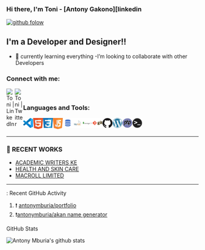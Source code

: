 ### Hi there, I'm Toni -  [Antony Gakono][linkedin 
[![github folow](https://img.shields.io/github/followers/antonymburia?style=social)](https://github.com/antonymburia) 

## I'm a Developer and Designer!!



- 🌱 currently learning everything
-I’m looking to collaborate with other Developers



### Connect with me:
[<img align="left" alt="Toni | LinkedIn" width="22px" src="https://cdn.jsdelivr.net/npm/simple-icons@v3/icons/linkedin.svg" />][linkedin]
[<img align="left" alt="Toni | Twitter" width="22px" src="https://cdn.jsdelivr.net/npm/simple-icons@v3/icons/twitter.svg" />][twitter]

<br />

### Languages and Tools:

<img align="left" alt="Visual Studio Code" width="26px" src="https://raw.githubusercontent.com/github/explore/80688e429a7d4ef2fca1e82350fe8e3517d3494d/topics/visual-studio-code/visual-studio-code.png" />
<img align="left" alt="HTML5" width="26px" src="html5 (1).png"/>
<img align="left" alt="CSS3" width="26px" src="html5-logo-31821 (1).png" />
<img align="left" alt="JavaScript" width="26px" src="javascript-39399 (1).png" />
<img align="left" alt="SQL" width="26px" src="https://raw.githubusercontent.com/github/explore/80688e429a7d4ef2fca1e82350fe8e3517d3494d/topics/sql/sql.png" />
<img align="left" alt="MySQL" width="26px" src="https://raw.githubusercontent.com/github/explore/80688e429a7d4ef2fca1e82350fe8e3517d3494d/topics/mysql/mysql.png" /> 
<img align="left" alt="MongoDB" width="26px" src="https://raw.githubusercontent.com/github/explore/80688e429a7d4ef2fca1e82350fe8e3517d3494d/topics/mongodb/mongodb.png" />
<img align="left" alt="Git" width="26px" src="https://raw.githubusercontent.com/github/explore/80688e429a7d4ef2fca1e82350fe8e3517d3494d/topics/git/git.png" />
<img align="left" alt="GitHub" width="26px" src="https://raw.githubusercontent.com/github/explore/78df643247d429f6cc873026c0622819ad797942/topics/github/github.png" />
<img align="left" alt="GitHub" width="26px" src="WordPress_blue_logo.svg.png" />
<img align="left" alt="GitHub" width="26px" height = "26px" src="PHP-logo.svg.png" />
<img align="left" alt="Terminal" width="26px" src="https://raw.githubusercontent.com/github/explore/80688e429a7d4ef2fca1e82350fe8e3517d3494d/topics/terminal/terminal.png" />

<br />
<br />

---



### 📕 RECENT WORKS

<!-- Recent works-->
- [ACADEMIC WRITERS KE](https://academicwriterske.co.ke/)
- [HEALTH AND SKIN CARE](https://healthandskincare.co.ke/)
- [MACROLL LIMITED](https://macrolllimited.co.ke/)

---
  <summary>: Recent GitHub Activity</summary>
  
<!--START_SECTION:activity-->
1. ❗️ [antonymburia/portfolio](https://github.com/antonymburia/Portfolio.git)
2. ❗️[antonymburia/akan name generator](https://github.com/antonymburia/Akan-name-generator.git)
<!--END_SECTION:activity-->



  <summary>GitHub Stats</summary>

  ![Antony Mburia's github stats](https://github-readme-stats.vercel.app/api?username=antonymburia&show_icons=true)




[twitter]: https://twitter.com/toni_254
[linkedin]: https://www.linkedin.com/in/antony-mburia-a49aa6145/

